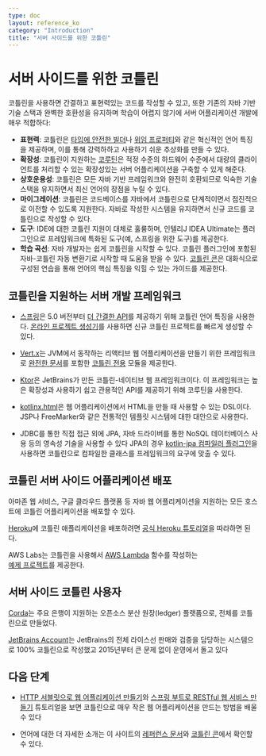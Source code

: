 ```yaml
---
type: doc
layout: reference_ko
category: "Introduction"
title: "서버 사이드를 위한 코틀린"
---
```


# 서버 사이드를 위한 코틀린

코틀린을 사용하면 간결하고 표현력있는 코드를 작성할 수 있고, 또한 기존의 자바 기반 기술 스택과 완벽한 호환성을 유지하며
학습이 어렵지 않기에 서버 어플리케이션 개발에 매우 적합하다:

 * **표현력**: 코틀린은 [타입에 안전한 빌더](type-safe-builders.html)나 [위임 프로퍼티](delegated-properties.html)와 같은
   혁신적인 언어 특징을 제공하며, 이를 통해 강력하하고 사용하기 쉬운 추상화를 만들 수 있다.  
 * **확장성**: 코틀린이 지원하는 [코루틴](coroutines.html)은 적정 수준의 하드웨어 수준에서
   대량의 클라이언트를 처리할 수 있는 확장성있는 서버 어플리케이션을 구축할 수 있게 해준다. 
 * **상호운용성**: 코틀린은 모든 자바 기반 프레임워크와 완전히 호환되므로 익숙한 기술 스택을 유지하면서 최신 언어의 장점을 누릴 수 있다.
 * **마이그레이션**: 코틀린은 코드베이스를 자바에서 코틀린으로 단계적이면서 점진적으로 이전할 수 있도록 지원한다. 자바로 작성한 시스템을 유지하면서
   신규 코드를 코틀린으로 작성할 수 있다.
 * **도구**: IDE에 대한 코틀린 지원이 대체로 훌륭하며, 인텔리J IDEA Ultimate는 플러그인으로 프레임워크에 특화된 도구(예, 스프링을 위한 도구)를 제공한다. 
 * **학습 곡선**: 자바 개발자는 쉽게 코틀린을 시작할 수 있다. 코틀린 플러그인에 포함된 자바-코틀린 자동 변환기로 시작할 때 도움을 받을 수 있다.
   [코틀린 콘](/docs/tutorials/koans.html)은 대화식으로 구성된 연습을 통해 언어의 핵심 특징을 익힐 수 있는 가이드를 제공한다.
 
## 코틀린을 지원하는 서버 개발 프레임워크

 * [스프링](https://spring.io)은 5.0 버전부터 [더 간결한 API](https://spring.io/blog/2017/01/04/introducing-kotlin-support-in-spring-framework-5-0)를
   제공하기 위해 코틀린 언어 특징을 사용한다. [온라인 프로젝트 생성기](https://start.spring.io/#!language=kotlin)를 사용하면 신규 코틀린 프로젝트를 빠르게 생성할 수 있다. 

 * [Vert.x](http://vertx.io)는 JVM에서 동작하는 리액티브 웹 어플리케이션을 만들기 위한 프레임워크로 
   [완전한 문서](http://vertx.io/docs/vertx-core/kotlin/)를 포함한 [코틀린 전용](https://github.com/vert-x3/vertx-lang-kotlin) 모듈을 제공한다.
 
 * [Ktor](https://github.com/kotlin/ktor)은 JetBrains가 만든 코틀린-네이티브 웹 프레임워크이다. 이 프레임워크는
    높은 확장성과 사용하기 쉽고 관용적인 API를 제공하기 위해 코루틴을 사용한다.

 * [kotlinx.html](https://github.com/kotlin/kotlinx.html)은 웹 어플리케이션에서 HTML을 만들 때 사용할 수 있는 DSL이다.
   JSP나 FreeMarker와 같은 전통적인 템플릿 시스템에 대한 대안으로 사용한다.

 * JDBC를 통한 직접 접근 외에 JPA, 자바 드라이버를 통한 NoSQL 데이터베이스 사용 등의 영속성 기술을 사용할 수 있다
   JPA의 경우 [kotlin-jpa 컴파일러 플러그인](compiler-plugins.html#kotlin-jpa-compiler-plugin)을 사용하면
   코틀린으로 컴파일한 클래스를 프레임워크의 요구에 맞출 수 있다. 

## 코틀린 서버 사이드 어플리케이션 배포

아마존 웹 서비스, 구글 클라우드 플랫폼 등 자바 웹 어플리케이션을 지원하는 모든 호스트에 코틀린 어플리케이션을 배포할 수 있다.

[Heroku](https://www.heroku.com)에 코틀린 애플리케이션을 배포하려면
[공식 Heroku 튜토리얼](https://devcenter.heroku.com/articles/getting-started-with-kotlin)을 따라하면 된다.

AWS Labs는 코틀린을 사용해서 [AWS Lambda](https://aws.amazon.com/lambda/) 함수를 작성하는   
[예제 프로젝트](https://github.com/awslabs/serverless-photo-recognition)를 제공한다.

## 서버 사이드 코틀린 사용자

[Corda](https://www.corda.net/2017/01/10/kotlin/)는 주요 은행이 지원하는 오픈소스 분산 원장(ledger) 플랫픔으로, 전체를 코틀린으로 만들었다. 

[JetBrains Account](https://account.jetbrains.com/)는 JetBrains의 전체 라이스선 판매와 검증을 담당하는 시스템으로
100% 코틀린으로 작성했고 2015년부터 큰 문제 없이 운영에서 돌고 있다


## 다음 단계

* [HTTP 서블릿으로 웹 어플리케이션 만들기](/docs/tutorials/httpservlets.html)와
  [스프링 부트로 RESTful 웹 서비스 만들기](/docs/tutorials/spring-boot-restful.html) 튜토리얼을 보면 코틀린으로 
  매우 작은 웹 어플리케이션을 만드는 방법을 배울 수 있다  

* 언어에 대한 더 자세한 소개는 이 사이트의 [레퍼런스 문서](index.html)와 [코틀린 콘](/docs/tutorials/koans.html)에서 확인할 수 있다.
